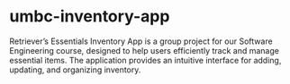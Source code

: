 # umbc-inventory-app
Retriever’s Essentials Inventory App is a group project for our Software Engineering course, designed to help users efficiently track and manage essential items. The application provides an intuitive interface for adding, updating, and organizing inventory.
